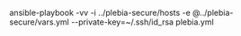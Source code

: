 ansible-playbook -vv -i ../plebia-secure/hosts -e @../plebia-secure/vars.yml --private-key=~/.ssh/id_rsa plebia.yml

